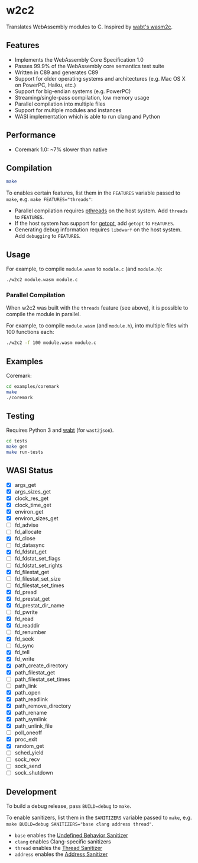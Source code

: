 # w2c2

Translates WebAssembly modules to C.
Inspired by [wabt's wasm2c](https://github.com/WebAssembly/wabt/tree/main/wasm2c).

## Features

- Implements the WebAssembly Core Specification 1.0
- Passes 99.9% of the WebAssembly core semantics test suite
- Written in C89 and generates C89
- Support for older operating systems and architectures (e.g. Mac OS X on PowerPC, Haiku, etc.)
- Support for big-endian systems (e.g. PowerPC)
- Streaming/single-pass compilation, low memory usage
- Parallel compilation into multiple files
- Support for multiple modules and instances
- WASI implementation which is able to run clang and Python

## Performance

- Coremark 1.0: ~7% slower than native

## Compilation

```sh
make
```

To enables certain features, list them in the `FEATURES` variable passed to `make`, e.g. `make FEATURES="threads"`:

- Parallel compilation requires [pthreads](https://en.wikipedia.org/wiki/Pthreads) on the host system. Add `threads` to `FEATURES`.
- If the host system has support for [getopt](https://en.wikipedia.org/wiki/Getopt), add `getopt` to `FEATURES`.
- Generating debug information requires `libdwarf` on the host system. Add `debugging` to `FEATURES`.

## Usage

For example, to compile `module.wasm` to `module.c` (and `module.h`):

```sh
./w2c2 module.wasm module.c
```

### Parallel Compilation

When w2c2 was built with the `threads` feature (see above), it is possible to compile the module in parallel.

For example, to compile `module.wasm` (and `module.h`), into multiple files with 100 functions each:

```sh
./w2c2 -f 100 module.wasm module.c
```

## Examples

Coremark:

```sh
cd examples/coremark
make
./coremark
```

## Testing

Requires Python 3 and [wabt](https://github.com/WebAssembly/wabt) (for `wast2json`).

```sh
cd tests
make gen
make run-tests
```

## WASI Status

- [x] args_get
- [x] args_sizes_get
- [x] clock_res_get
- [x] clock_time_get
- [x] environ_get
- [x] environ_sizes_get
- [ ] fd_advise
- [ ] fd_allocate
- [x] fd_close
- [ ] fd_datasync
- [x] fd_fdstat_get
- [ ] fd_fdstat_set_flags
- [ ] fd_fdstat_set_rights
- [x] fd_filestat_get
- [ ] fd_filestat_set_size
- [ ] fd_filestat_set_times
- [x] fd_pread
- [x] fd_prestat_get
- [x] fd_prestat_dir_name
- [ ] fd_pwrite
- [x] fd_read
- [x] fd_readdir
- [ ] fd_renumber
- [x] fd_seek
- [ ] fd_sync
- [x] fd_tell
- [x] fd_write
- [x] path_create_directory
- [x] path_filestat_get
- [ ] path_filestat_set_times
- [ ] path_link
- [x] path_open
- [x] path_readlink
- [x] path_remove_directory
- [x] path_rename
- [x] path_symlink
- [x] path_unlink_file
- [ ] poll_oneoff
- [x] proc_exit
- [x] random_get
- [ ] sched_yield
- [ ] sock_recv
- [ ] sock_send
- [ ] sock_shutdown

## Development

To build a debug release, pass `BUILD=debug` to `make`.

To enable sanitizers, list them in the `SANITIZERS` variable passed to `make`, e.g. `make BUILD=debug SANITIZERS="base clang address thread"`.
- `base` enables the [Undefined Behavior Sanitizer](https://clang.llvm.org/docs/UndefinedBehaviorSanitizer.html)
- `clang` enables Clang-specific sanitizers
- `thread` enables the [Thread Sanitizer](https://clang.llvm.org/docs/ThreadSanitizer.html)
- `address` enables the [Address Sanitizer](https://clang.llvm.org/docs/AddressSanitizer.html)
